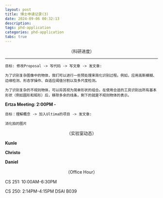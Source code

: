 ```yaml
---
layout: post
title: 博士申请记录(3) 
date: 2024-09-06 00:32:13
description: 
tags: phd-application
categories: phd-application
tabs: true
---
```

<div style="text-align: center;">
    （科研进度）
</div>

****
    目标: 修改Proposal -> 写代码 -> 写文章 -> 发文章: 
    
    为了识别复杂图像中的物体，我们可以进行一些预处理来简化识别过程。例如，应用高斯模糊、边缘检测、形态学操作、自适应阈值分割以及多尺度检测。

    为了识别复杂的不规则物体，可以将其视为简单形状的组合。在使用合适的工具识别出所有基本形状（例如圆形和矩形）后，移除多余的线条，剩下的就是不规则物体的表示。

**Ertza Meeting: 2:00PM -**
    
    目标：理解概念 -> 加入Ultima的项目 -> 发文章: 

    消化拍的图片


<div style="text-align: center;">
    （实验室动态）
</div>

**Kunle**

**Christo**

**Daniel**



<div style="text-align: center;">
    （Office Hour）
</div>

CS 251: 10:00AM-6:30PM

CS 250: 2:14PM-4:15PM DSAI B039
